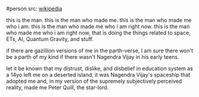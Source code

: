 #person 
src: [wikipedia](https://en.wikipedia.org/wiki/Nagendra_Vijay) 

this is the man.
this is the man who made me.
this is the man who made me who i am.
this is the man who made me who i am right now.
this is the man who made me who i am right now, that is doing the things related to space, ETs, AI, Quantum Gravity, and stuff.

if there are gazillion versions of me in the parth-verse, I am sure there won't be a parth of my kind if there wasn't Nagendra Vijay in his early teens.

let it be known that my distrust, dislike, and disbelief in education system as a 14yo left me on a deserted island, it was Nagendra Vijay's spaceship that adopted me and, in my version of the supremely subjectively perceived reality, made me Peter Quill, the star-lord. 
